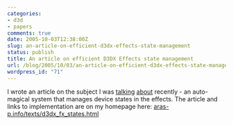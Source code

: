 ```yaml
---
categories:
- d3d
- papers
comments: true
date: 2005-10-03T12:38:00Z
slug: an-article-on-efficient-d3dx-effects-state-management
status: publish
title: An article on efficient D3DX Effects state management
url: /blog/2005/10/03/an-article-on-efficient-d3dx-effects-state-management/
wordpress_id: "71"
---
```


I wrote an article on the subject I was [talking](/blog/2005/09/24/state-management-in-d3dx-effects) [about](/blog/2005/09/27/state-management-in-d3dx-effects-2) recently - an auto-magical system that manages device states in the effects. The article and links to implementation are on my homepage here: [aras-p.info/texts/d3dx_fx_states.html](http://aras-p.info/texts/d3dx_fx_states.html)

